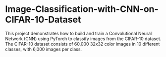 # Image-Classification-with-CNN-on-CIFAR-10-Dataset
This project demonstrates how to build and train a Convolutional Neural Network (CNN) using PyTorch to classify images from the CIFAR-10 dataset. The CIFAR-10 dataset consists of 60,000 32x32 color images in 10 different classes, with 6,000 images per class.
